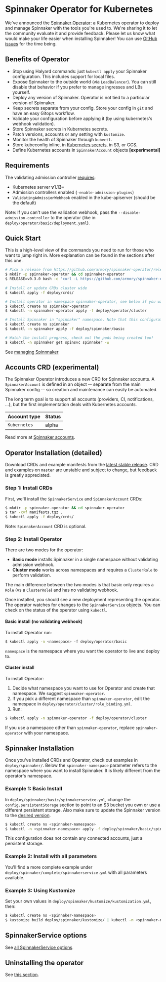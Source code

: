 # Spinnaker Operator for Kubernetes

We've announced the [Spinnaker Operator](https://blog.armory.io/spinnaker-operator/): a Kubernetes operator to deploy and manage Spinnaker with the tools you're used to. We're sharing it to let the community evaluate it and provide feedback. 
Please let us know what would make your life easier when installing Spinnaker! You can use [GitHub issues](https://github.com/armory/spinnaker-operator/issues) for the time being.

## Benefits of Operator

- Stop using Halyard commands: just `kubectl apply` your Spinnaker configuration. This includes support for local files.
- Expose Spinnaker to the outside world (via `LoadBalancer`). You can still disable that behavior if you prefer to manage ingresses and LBs yourself. 
- Deploy any version of Spinnaker. Operator is not tied to a particular version of Spinnaker. 
- Keep secrets separate from your config. Store your config in `git` and have an easy Gitops workflow.
- Validate your configuration before applying it (by using kubernetes's webhook validation).
- Store Spinnaker secrets in Kubernetes secrets.
- Patch versions, accounts or any setting with `kustomize`. 
- Monitor the health of Spinnaker through `kubectl`.
- Store kubeconfig inline, in [Kubernetes secrets](doc/managing-spinnaker.md#secrets-in-kubernetes-secrets), in S3, or GCS.
- Define Kubernetes accounts in `SpinnakerAccount` objects **[experimental]**

## Requirements
The validating admission controller [requires](https://kubernetes.io/docs/reference/access-authn-authz/extensible-admission-controllers/#prerequisites):
- Kubernetes server **v1.13+**
- Admission controllers enabled (`-enable-admission-plugins`)
- `ValidatingAdmissionWebhook` enabled in the kube-apiserver (should be the default)

Note: If you can't use the validation webhook, pass the `--disable-admission-controller` to the operator (like in `deploy/operator/basic/deployment.yaml`).

## Quick Start

This is a high-level view of the commands you need to run for those who want to jump right in. More explanation can be found in the sections after this one.

```bash
# Pick a release from https://github.com/armory/spinnaker-operator/releases (or clone the repo and use master branch for the latest development work)
$ mkdir -p spinnaker-operator && cd spinnaker-operator
$ RELEASE=v0.3.0 bash -c 'curl -L https://github.com/armory/spinnaker-operator/releases/download/${RELEASE}/manifests.tgz | tar -xz'
 
# Install or update CRDs cluster wide
$ kubectl apply -f deploy/crds/

# Install operator in namespace spinnaker-operator, see below if you want a different namespace
$ kubectl create ns spinnaker-operator
$ kubectl -n spinnaker-operator apply -f deploy/operator/cluster

# Install Spinnaker in "spinnaker" namespace. Note that this configuration uses an S3 bucket that Spinnaker needs to be able to access (e.g. on EKS, you can grant access to the worker node on which Spinnaker runs).
$ kubectl create ns spinnaker
$ kubectl -n spinnaker apply -f deploy/spinnaker/basic

# Watch the install progress, check out the pods being created too!
$ kubectl -n spinnaker get spinsvc spinnaker -w
```

See [managing Spinnnaker](doc/managing-spinnaker.md)

## Accounts CRD (experimental)
The Spinnaker Operator introduces a new CRD for Spinnaker accounts. A `SpinnakerAccount` is defined in an object -- separate
from the main Spinnaker config -- so creation and maintenance can easily be automated.

The long term goal is to support all accounts (providers, CI, notifications, ...), but the first implementation deals with
Kubernetes accounts.

| Account type | Status |
|------------|----------|
| `Kubernetes` | alpha |

Read more at [Spinnaker accounts](doc/spinnaker-accounts.md).


## Operator Installation (detailed)
Download CRDs and example manifests from the [latest stable release](https://github.com/armory/spinnaker-operator/releases).
CRD and examples on `master` are unstable and subject to change, but feedback is greatly appreciated.

### Step 1: Install CRDs

First, we'll install the `SpinnakerService` and `SpinnakerAccount` CRDs:

```bash
$ mkdir -p spinnaker-operator && cd spinnaker-operator
$ tar -xvf manifests.tgz .
$ kubectl apply -f deploy/crds/
```

Note: `SpinnakerAccount` CRD is optional.


### Step 2: Install Operator

There are two modes for the operator:
- **Basic mode** installs Spinnaker in a single namespace without validating admission webhook.
- **Cluster mode** works across namespaces and requires a `ClusterRole` to perform validation.

The main difference between the two modes is that basic only requires a `Role` (vs a `ClusterRole`) and has no validating webhook.

Once installed, you should see a new deployment representing the operator. The operator watches for changes to the `SpinnakerService` objects. You can check on the status of the operator using `kubectl`.

#### Basic install (no validating webhook)
To install Operator run:

```bash
$ kubectl apply -n <namespace> -f deploy/operator/basic
```

`namespace` is the namespace where you want the operator to live and deploy to.

#### Cluster install
To install Operator:
1. Decide what namespace you want to use for Operator and create that namespace. We suggest `spinnaker-operator`.
2. If you pick a different namespace than `spinnaker-operator`, edit the namespace in `deploy/operator/cluster/role_binding.yml`.
3. Run:

```bash
$ kubectl apply -n spinnaker-operator -f deploy/operator/cluster
```

If you use a namespace other than `spinnaker-operator`, replace `spinnaker-operator` with your namespace.

## Spinnaker Installation

Once you've installed CRDs and Operator, check out examples in `deploy/spinnaker/`. Below the 
`spinnaker-namespace` parameter refers to the namespace where you want to install
Spinnaker. It is likely different from the operator's namespace.


### Example 1: Basic Install

In `deploy/spinnaker/basic/spinnakerservice.yml`, change the `config.persistentStorage` section to point to an S3 bucket you own or use a different persistent storage. Also make sure to update the Spinnaker version to the [desired version](https://www.spinnaker.io/community/releases/versions/#latest-stable).

```bash
$ kubectl create ns <spinnaker-namespace>
$ kubectl -n <spinnaker-namespace> apply -f deploy/spinnaker/basic/spinnakerservice.yml
```

This configuration does not contain any connected accounts, just a persistent storage.

### Example 2: Install with all parameters

You'll find a more complete example under `deploy/spinnaker/complete/spinnakerservice.yml` with all parameters available.

### Example 3: Using Kustomize

Set your own values in `deploy/spinnaker/kustomize/kustomization.yml`, then:

```bash
$ kubectl create ns <spinnaker-namespace>
$ kustomize build deploy/spinnaker/kustomize/ | kubectl -n <spinnaker-namespace> apply -f -
```
 
## SpinnakerService options
See [all SpinnakerService options](doc/options.md).

## Uninstalling the operator
See [this section](doc/uninstalling.md).

